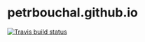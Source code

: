 petrbouchal.github.io
================

<!-- README.md is generated from README.Rmd. Please edit that file -->

<!-- badges: start -->

<!-- badges: start -->

[![Travis build
status](https://travis-ci.org/petrbouchal/petrbouchal.github.io.svg?branch=master)](https://travis-ci.org/petrbouchal/petrbouchal.github.io)
<!-- badges: end -->

<!-- badges: end -->
